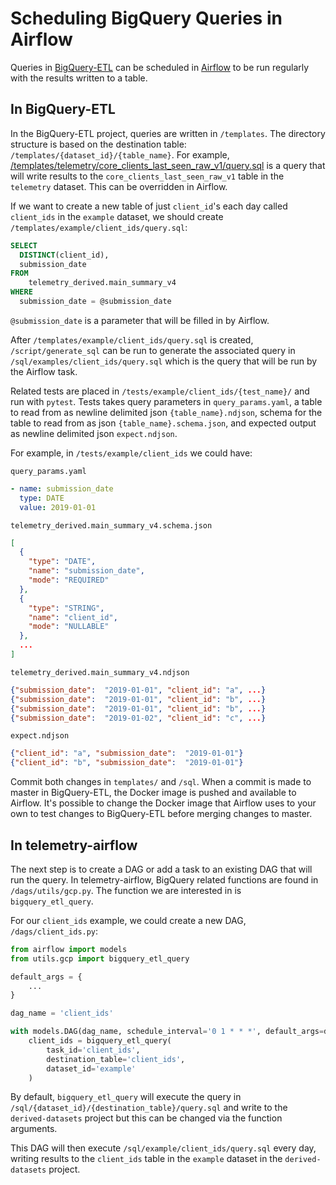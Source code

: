 # Scheduling BigQuery Queries in Airflow

Queries in [BigQuery-ETL](https://github.com/mozilla/bigquery-etl) can be scheduled in [Airflow](https://github.com/mozilla/telemetry-airflow) to be run regularly with the results written to a table.

<!-- toc -->

## In BigQuery-ETL

In the BigQuery-ETL project, queries are written in `/templates`.  The directory structure is based on the destination table: `/templates/{dataset_id}/{table_name}`.
For example, [/templates/telemetry/core_clients_last_seen_raw_v1/query.sql](https://github.com/mozilla/bigquery-etl/blob/master/templates/telemetry/core_clients_last_seen_raw_v1/query.sql)
is a query that will write results to the `core_clients_last_seen_raw_v1` table in the `telemetry` dataset.
This can be overridden in Airflow.

If we want to create a new table of just `client_id`'s each day called `client_ids` in the `example` dataset, we should create `/templates/example/client_ids/query.sql`:
```sql
SELECT
  DISTINCT(client_id),
  submission_date
FROM
    telemetry_derived.main_summary_v4
WHERE
  submission_date = @submission_date
```

`@submission_date` is a parameter that will be filled in by Airflow.

After `/templates/example/client_ids/query.sql` is created, `/script/generate_sql` can be run to generate the associated query in `/sql/examples/client_ids/query.sql` 
which is the query that will be run by the Airflow task.

Related tests are placed in `/tests/example/client_ids/{test_name}/` and run with `pytest`.  Tests takes query parameters in `query_params.yaml`, 
a table to read from as newline delimited json `{table_name}.ndjson`, schema for the table to read from as json `{table_name}.schema.json`, 
and expected output as newline delimited json `expect.ndjson`.

For example, in `/tests/example/client_ids` we could have:

`query_params.yaml`
```yaml
- name: submission_date
  type: DATE
  value: 2019-01-01
```

`telemetry_derived.main_summary_v4.schema.json`
```json
[
  {
    "type": "DATE",
    "name": "submission_date",
    "mode": "REQUIRED"
  },
  {
    "type": "STRING",
    "name": "client_id",
    "mode": "NULLABLE"
  },
  ...
]
```

`telemetry_derived.main_summary_v4.ndjson`
```json
{"submission_date":  "2019-01-01", "client_id": "a", ...}
{"submission_date":  "2019-01-01", "client_id": "b", ...}
{"submission_date":  "2019-01-01", "client_id": "b", ...}
{"submission_date":  "2019-01-02", "client_id": "c", ...}
```

`expect.ndjson`
```json
{"client_id": "a", "submission_date":  "2019-01-01"}
{"client_id": "b", "submission_date":  "2019-01-01"}
```

Commit both changes in `templates/` and `/sql`.  When a commit is made to master in BigQuery-ETL, the Docker image is pushed and available to Airflow.
It's possible to change the Docker image that Airflow uses to your own to test changes to BigQuery-ETL before merging changes to master.

## In telemetry-airflow

The next step is to create a DAG or add a task to an existing DAG that will run the query.  In telemetry-airflow, BigQuery related functions are found in `/dags/utils/gcp.py`.
The function we are interested in is `bigquery_etl_query`.

For our `client_ids` example, we could create a new DAG, `/dags/client_ids.py`:
```python
from airflow import models
from utils.gcp import bigquery_etl_query

default_args = {
    ...
}

dag_name = 'client_ids'

with models.DAG(dag_name, schedule_interval='0 1 * * *', default_args=default_args) as dag:
    client_ids = bigquery_etl_query(
        task_id='client_ids',
        destination_table='client_ids',
        dataset_id='example'
    )
```

By default, `bigquery_etl_query` will execute the query in `/sql/{dataset_id}/{destination_table}/query.sql` and write to the `derived-datasets` project but this can be changed
via the function arguments.

This DAG will then execute `/sql/example/client_ids/query.sql` every day, writing results to the `client_ids` table in the `example` dataset in the `derived-datasets` project.

## 

